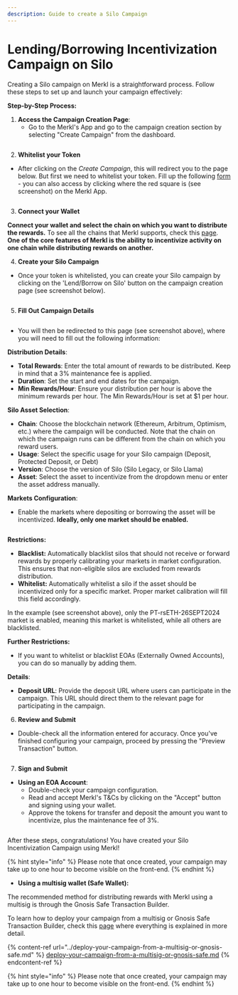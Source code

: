 ```yaml
---
description: Guide to create a Silo Campaign
---
```


# Lending/Borrowing Incentivization Campaign on Silo

Creating a Silo campaign on Merkl is a straightforward process. Follow these steps to set up and launch your campaign effectively:

**Step-by-Step Process:**

1. **Access the Campaign Creation Page**:
   * Go to the Merkl's App and go to the campaign creation section by selecting "Create Campaign" from the dashboard.

<figure><img src="../../.gitbook/assets/create-campaign-screenshot.png" alt=""><figcaption></figcaption></figure>

2. **Whitelist your Token**

* After clicking on the _Create Campaign_, this will redirect you to the page below. But first we need to whitelist your token. Fill up the following [form](https://tally.so/r/3y2bqx) - you can also access by clicking where the red square is (see screenshot) on the Merkl App.

<figure><img src="../../.gitbook/assets/whitelist-token-screenshot.png" alt=""><figcaption></figcaption></figure>

3. **Connect your Wallet**

**Connect your wallet and select the chain on which you want to distribute the rewards.** To see all the chains that Merkl supports, check this [page](https://app.merkl.xyz/integrations). **One of the core features of Merkl is the ability to incentivize activity on one chain while distributing rewards on another.**

4. **Create your Silo Campaign**

* Once your token is whitelisted, you can create your Silo campaign by clicking on the 'Lend/Borrow on Silo' button on the campaign creation page (see screenshot below).

<figure><img src="../../.gitbook/assets/silo-campaign-create.png" alt=""><figcaption></figcaption></figure>

5. **Fill Out Campaign Details**

<figure><img src="../../.gitbook/assets/silo-fill-out-campaign-details.png" alt=""><figcaption></figcaption></figure>

* You will then be redirected to this page (see screenshot above), where you will need to fill out the following information:

**Distribution Details**:

* **Total Rewards**: Enter the total amount of rewards to be distributed. Keep in mind that a 3% maintenance fee is applied.
* **Duration**: Set the start and end dates for the campaign.
* **Min Rewards/Hour**: Ensure your distribution per hour is above the minimum rewards per hour. The Min Rewards/Hour is set at $1 per hour.

**Silo Asset Selection**:

* **Chain**: Choose the blockchain network (Ethereum, Arbitrum, Optimism, etc.) where the campaign will be conducted. Note that the chain on which the campaign runs can be different from the chain on which you reward users.
* **Usage**: Select the specific usage for your Silo campaign (Deposit, Protected Deposit, or Debt)
* **Version**: Choose the version of Silo (Silo Legacy, or Silo Llama)
* **Asset**: Select the asset to incentivize from the dropdown menu or enter the asset address manually.

**Markets Configuration**:

* Enable the markets where depositing or borrowing the asset will be incentivized. **Ideally, only one market should be enabled.**

<figure><img src="../../.gitbook/assets/silo-market-configuration.png" alt=""><figcaption></figcaption></figure>

**Restrictions:**

* **Blacklist:** Automatically blacklist silos that should not receive or forward rewards by properly calibrating your markets in market configuration. This ensures that non-eligible silos are excluded from rewards distribution.
* **Whitelist:** Automatically whitelist a silo if the asset should be incentivized only for a specific market. Proper market calibration will fill this field accordingly.

In the example (see screenshot above), only the PT-rsETH-26SEPT2024 market is enabled, meaning this market is whitelisted, while all others are blacklisted.

**Further Restrictions:**

* If you want to whitelist or blacklist EOAs (Externally Owned Accounts), you can do so manually by adding them.

**Details**:

* **Deposit URL**: Provide the deposit URL where users can participate in the campaign. This URL should direct them to the relevant page for participating in the campaign.

6. **Review and Submit**

* Double-check all the information entered for accuracy. Once you've finished configuring your campaign, proceed by pressing the "Preview Transaction" button.

<figure><img src="../../.gitbook/assets/silo-preview-transaction.png" alt=""><figcaption></figcaption></figure>

7. **Sign and Submit**

* **Using an EOA Account**:
  * Double-check your campaign configuration.
  * Read and accept Merkl's T\&Cs by clicking on the "Accept" button and signing using your wallet.
  * Approve the tokens for transfer and deposit the amount you want to incentivize, plus the maintenance fee of 3%.

<figure><img src="../../.gitbook/assets/silo-accept+approve+deposit.png" alt=""><figcaption></figcaption></figure>

After these steps, congratulations! You have created your Silo Incentivization Campaign using Merkl!

{% hint style="info" %}
Please note that once created, your campaign may take up to one hour to become visible on the front-end.
{% endhint %}

* **Using a multisig wallet (Safe Wallet):**

The recommended method for distributing rewards with Merkl using a multisig is through the Gnosis Safe Transaction Builder.

To learn how to deploy your campaign from a multisig or Gnosis Safe Transaction Builder, check this [page](../deploy-your-campaign-from-a-multisig-or-gnosis-safe.md) where everything is explained in more detail.

{% content-ref url="../deploy-your-campaign-from-a-multisig-or-gnosis-safe.md" %}
[deploy-your-campaign-from-a-multisig-or-gnosis-safe.md](../deploy-your-campaign-from-a-multisig-or-gnosis-safe.md)
{% endcontent-ref %}

{% hint style="info" %}
Please note that once created, your campaign may take up to one hour to become visible on the front-end.
{% endhint %}
